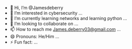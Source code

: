 - 👋 Hi, I’m @Jamesdeberry
- 👀 I’m interested in cybersecurity ...
- 🌱 I’m currently learning networks and learning python ...
- 💞️ I’m looking to collaborate on ...
- 📫 How to reach me James.deberry03@gmail.com ...
- 😄 Pronouns: He/Him ...
- ⚡ Fun fact: ...

<!---
Jamesdeberry/Jamesdeberry is a ✨ special ✨ repository because its `README.md` (this file) appears on your GitHub profile.
You can click the Preview link to take a look at your changes.
--->
